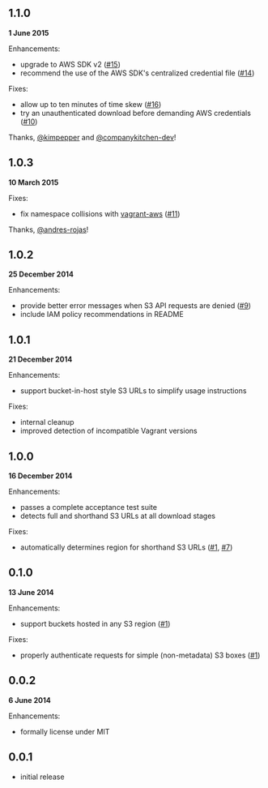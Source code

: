 ## 1.1.0

**1 June 2015**

Enhancements:

* upgrade to AWS SDK v2 ([#15])
* recommend the use of the AWS SDK's centralized credential file ([#14])

Fixes:

* allow up to ten minutes of time skew ([#16])
* try an unauthenticated download before demanding AWS credentials ([#10])

Thanks, [@kimpepper][kimpepper] and [@companykitchen-dev][companykitchen-dev]!

## 1.0.3

**10 March 2015**

Fixes:

* fix namespace collisions with [vagrant-aws][vagrant-aws] ([#11])

Thanks, [@andres-rojas][andres-rojas]!


## 1.0.2

**25 December 2014**

Enhancements:

* provide better error messages when S3 API requests are denied ([#9])
* include IAM policy recommendations in README

## 1.0.1

**21 December 2014**

Enhancements:

* support bucket-in-host style S3 URLs to simplify usage instructions

Fixes:

* internal cleanup
* improved detection of incompatible Vagrant versions

## 1.0.0

**16 December 2014**

Enhancements:

* passes a complete acceptance test suite
* detects full and shorthand S3 URLs at all download stages

Fixes:

* automatically determines region for shorthand S3 URLs ([#1], [#7])

## 0.1.0

**13 June 2014**

Enhancements:

* support buckets hosted in any S3 region ([#1])

Fixes:

* properly authenticate requests for simple (non-metadata) S3 boxes ([#1])

## 0.0.2

**6 June 2014**

Enhancements:

* formally license under MIT

## 0.0.1

* initial release

[#1]: https://github.com/WhoopInc/vagrant-s3auth/issues/1
[#7]: https://github.com/WhoopInc/vagrant-s3auth/issues/7
[#9]: https://github.com/WhoopInc/vagrant-s3auth/issues/9
[#10]: https://github.com/WhoopInc/vagrant-s3auth/issues/10
[#11]: https://github.com/WhoopInc/vagrant-s3auth/pull/11
[#14]: https://github.com/WhoopInc/vagrant-s3auth/issues/14
[#15]: https://github.com/WhoopInc/vagrant-s3auth/issues/15
[#16]: https://github.com/WhoopInc/vagrant-s3auth/issues/16

[andres-rojas]: https://github.com/andres-rojas
[companykitchen-dev]: https://github.com/companykitchen-dev
[kimpepper]: https://github.com/kimpepper

[vagrant-aws]: https://github.com/mitchellh/vagrant-aws
